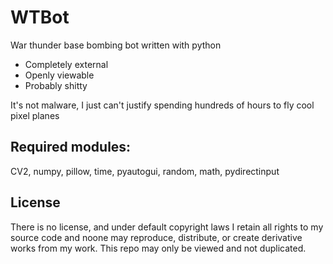 # WTBot
War thunder base bombing bot written with python

- Completely external
- Openly viewable
- Probably shitty


It's not malware, I just can't justify spending hundreds of hours to fly cool pixel planes

## Required modules:
CV2, numpy, pillow, time, pyautogui, random, math, pydirectinput

## License
There is no license, and under default copyright laws I retain all rights to my source code and noone may reproduce, distribute, or create derivative works from my work. This repo may only be viewed and not duplicated.
